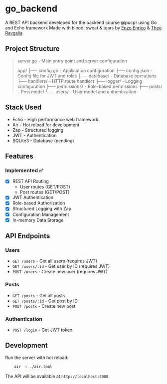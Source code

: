 # go_backend

A REST API backend developed for the backend course @pucpr using Go and Echo framework
Made with blood, sweat & tears by [Enzo Enrico](https://github.com/enzoenrico) & [Theo Ravgalia](https://github.com/TheoRavaglia)

## Project Structure

>server.go - Main entry point and server configuration
>
> app/
> ├── config.go - Application configuration
> ├── config.json       - Config file for JWT and roles
> ├── database/        - Database operations
> ├── handlers/        - HTTP route handlers
> ├── logger/          - Logging configuration
> ├── permissions/     - Role-based permissions
> ├── posts/           - Post model
> └── users/           - User model and authentication

## Stack Used

- Echo - High performance web framework
- Air - Hot reload for development
- Zap - Structured logging
- JWT - Authentication
- SQLite3 - Database (pending)

## Features

### Implemented ✅

- [x] REST API Routing
  - User routes (GET/POST)
  - Post routes (GET/POST)
- [x] JWT Authentication
- [x] Role-based Authorization
- [x] Structured Logging with Zap
- [x] Configuration Management
- [x] In-memory Data Storage

## API Endpoints

### Users

- `GET /users` - Get all users (requires JWT)
- `GET /users/:id` - Get user by ID (requires JWT)
- `POST /users` - Create new user (requires JWT)

### Posts

- `GET /posts` - Get all posts
- `GET /posts/:id` - Get post by ID
- `POST /posts` - Create new post

### Authentication

- `POST /login` - Get JWT token

## Development

Run the server with hot reload:

```sh
    air -c ./air.toml
```

The API will be available at `http://localhost:5000`
